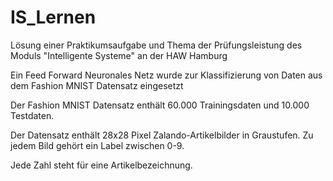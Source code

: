 # IS_Lernen

Lösung einer Praktikumsaufgabe und Thema der Prüfungsleistung des Moduls "Intelligente Systeme" an der HAW Hamburg

Ein Feed Forward Neuronales Netz wurde zur Klassifizierung von Daten aus dem Fashion MNIST Datensatz eingesetzt

Der Fashion MNIST Datensatz enthält 60.000 Trainingsdaten und 10.000 Testdaten.

Der Datensatz enthält 28x28 Pixel Zalando-Artikelbilder in Graustufen. Zu jedem Bild gehört ein Label zwischen 0-9. 

Jede Zahl steht für eine Artikelbezeichnung.
